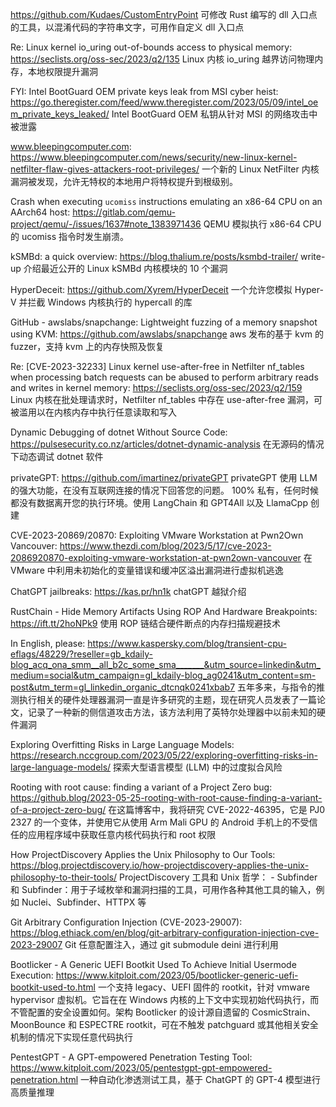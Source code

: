 https://github.com/Kudaes/CustomEntryPoint
可修改 Rust 编写的 dll 入口点的工具，以混淆代码的字符串文字，可用作自定义 dll 入口点

Re: Linux kernel io_uring out-of-bounds access to physical memory:
https://seclists.org/oss-sec/2023/q2/135
Linux 内核 io_uring 越界访问物理内存，本地权限提升漏洞

FYI: Intel BootGuard OEM private keys leak from MSI cyber heist:
https://go.theregister.com/feed/www.theregister.com/2023/05/09/intel_oem_private_keys_leaked/
Intel BootGuard OEM 私钥从针对 MSI 的网络攻击中被泄露

www.bleepingcomputer.com:
https://www.bleepingcomputer.com/news/security/new-linux-kernel-netfilter-flaw-gives-attackers-root-privileges/
一个新的 Linux NetFilter 内核漏洞被发现，允许无特权的本地用户将特权提升到根级别。

Crash when executing `ucomiss` instructions emulating an x86-64 CPU on an AArch64 host:
https://gitlab.com/qemu-project/qemu/-/issues/1637#note_1383971436
QEMU 模拟执行 x86-64 CPU 的 ucomiss 指令时发生崩溃。


kSMBd: a quick overview:
https://blog.thalium.re/posts/ksmbd-trailer/
write-up 介绍最近公开的 Linux kSMBd 内核模块的 10 个漏洞

HyperDeceit:
https://github.com/Xyrem/HyperDeceit
一个允许您模拟 Hyper-V 并拦截 Windows 内核执行的 hypercall 的库

GitHub - awslabs/snapchange: Lightweight fuzzing of a memory snapshot using KVM:
https://github.com/awslabs/snapchange
aws 发布的基于 kvm 的 fuzzer，支持 kvm 上的内存快照及恢复

Re: [CVE-2023-32233] Linux kernel use-after-free in Netfilter nf_tables when processing batch requests can be abused to perform arbitrary reads and writes in kernel memory:
https://seclists.org/oss-sec/2023/q2/159
Linux 内核在批处理请求时，Netfilter nf_tables 中存在 use-after-free 漏洞，可被滥用以在内核内存​​中执行任意读取和写入

Dynamic Debugging of dotnet Without Source Code:
https://pulsesecurity.co.nz/articles/dotnet-dynamic-analysis
在无源码的情况下动态调试 dotnet 软件

privateGPT:
https://github.com/imartinez/privateGPT
privateGPT 使用 LLM 的强大功能，在没有互联网连接的情况下回答您的问题。 100% 私有，任何时候都没有数据离开您的执行环境。使用 LangChain 和 GPT4All 以及 LlamaCpp 创建

CVE-2023-20869/20870: Exploiting VMware Workstation at Pwn2Own Vancouver:
https://www.thezdi.com/blog/2023/5/17/cve-2023-2086920870-exploiting-vmware-workstation-at-pwn2own-vancouver
在 VMware 中利用未初始化的变量错误和缓冲区溢出漏洞进行虚拟机逃逸

ChatGPT jailbreaks:
https://kas.pr/hn1k
chatGPT 越狱介绍

RustChain - Hide Memory Artifacts Using ROP And Hardware Breakpoints:
https://ift.tt/2hoNPk9
使用 ROP 链结合硬件断点的内存扫描规避技术

In English, please:
https://www.kaspersky.com/blog/transient-cpu-eflags/48229/?reseller=gb_kdaily-blog_acq_ona_smm__all_b2c_some_sma_______&utm_source=linkedin&utm_medium=social&utm_campaign=gl_kdaily-blog_ag0241&utm_content=sm-post&utm_term=gl_linkedin_organic_dtcnqk0241xbab7
五年多来，与指令的推测执行相关的硬件处理器漏洞一直是许多研究的主题，现在研究人员发表了一篇论文，记录了一种新的侧信道攻击方法，该方法利用了英特尔处理器中以前未知的硬件漏洞

Exploring Overfitting Risks in Large Language Models:
https://research.nccgroup.com/2023/05/22/exploring-overfitting-risks-in-large-language-models/
探索大型语言模型 (LLM) 中的过度拟合风险

Rooting with root cause: finding a variant of a Project Zero bug:
https://github.blog/2023-05-25-rooting-with-root-cause-finding-a-variant-of-a-project-zero-bug/
在这篇博客中，我将研究 CVE-2022-46395，它是 PJ0 2327 的一个变体，并使用它从使用 Arm Mali GPU 的 Android 手机上的不受信任的应用程序域中获取任意内核代码执行和 root 权限

How ProjectDiscovery Applies the Unix Philosophy to Our Tools:
https://blog.projectdiscovery.io/how-projectdiscovery-applies-the-unix-philosophy-to-their-tools/
ProjectDiscovery 工具和 Unix 哲学： - Subfinder 和 Subfinder：用于子域枚举和漏洞扫描的工具，可用作各种其他工具的输入，例如 Nuclei、Subfinder、HTTPX 等

Git Arbitrary Configuration Injection (CVE-2023-29007):
https://blog.ethiack.com/en/blog/git-arbitrary-configuration-injection-cve-2023-29007
Git 任意配置注入，通过 git submodule deini 进行利用

Bootlicker - A Generic UEFI Bootkit Used To Achieve Initial Usermode Execution:
https://www.kitploit.com/2023/05/bootlicker-generic-uefi-bootkit-used-to.html
一个支持 legacy、UEFI 固件的 rootkit，针对 vmware hypervisor 虚拟机。它旨在在 Windows 内核的上下文中实现初始代码执行，而不管配置的安全设置如何。架构 Bootlicker 的设计源自遗留的 CosmicStrain、MoonBounce 和 ESPECTRE rootkit，可在不触发 patchguard 或其他相关安全机制的情况下实现任意代码执行

PentestGPT - A GPT-empowered Penetration Testing Tool:
https://www.kitploit.com/2023/05/pentestgpt-gpt-empowered-penetration.html
一种自动化渗透测试工具，基于 ChatGPT 的 GPT-4 模型进行高质量推理 